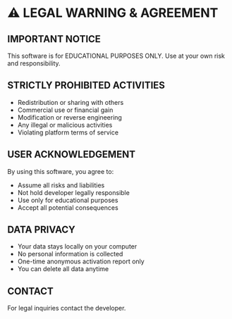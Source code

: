 # ⚠️ LEGAL WARNING & AGREEMENT

## IMPORTANT NOTICE
This software is for EDUCATIONAL PURPOSES ONLY. 
Use at your own risk and responsibility.

## STRICTLY PROHIBITED ACTIVITIES
- Redistribution or sharing with others
- Commercial use or financial gain  
- Modification or reverse engineering
- Any illegal or malicious activities
- Violating platform terms of service

## USER ACKNOWLEDGEMENT
By using this software, you agree to:
- Assume all risks and liabilities
- Not hold developer legally responsible  
- Use only for educational purposes
- Accept all potential consequences

## DATA PRIVACY
- Your data stays locally on your computer
- No personal information is collected
- One-time anonymous activation report only
- You can delete all data anytime

## CONTACT
For legal inquiries contact the developer.
